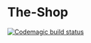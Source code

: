 # The-Shop

[![Codemagic build status](https://api.codemagic.io/apps/6413c80f3a881464ba374375/ios-project-debug/status_badge.svg)](https://codemagic.io/apps/6413c80f3a881464ba374375/ios-project-debug/latest_build)
